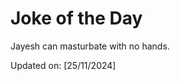 # Joke of the Day

<!-- #joke -->
Jayesh can masturbate with no hands.

Updated on: [25/11/2024]
<!-- #jokeEnd -->